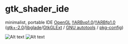gtk_shader_ide
==============

minimalist, portable IDE
[OpenGL](http://www.opengl.org)
[!!ARBvp1.0](http://www.opengl.org/registry/specs/ARB/vertex_program.txt)/[!!ARBfp1.0](http://www.opengl.org/registry/specs/ARB/fragment_program.txt)
([gtk+-2.0](http://www.gtk.org)/[libglade](http://developer.gnome.org/libglade)/[GtkGLExt](http://projects.gnome.org/gtkglext) / [GNU autotools](http://en.wikipedia.org/wiki/GNU_build_system) / [pkg-config](http://www.freedesktop.org/wiki/Software/pkg-config))

![Alt text](https://github.com/mbohun/gtk_shader_ide/raw/master/doc/small_gsc_screenshot_20041008.png "2004-10-08") ![Alt text](https://github.com/mbohun/gtk_shader_ide/raw/master/doc/small_gsc_screenshot_20041019.png "2004-10-19")




